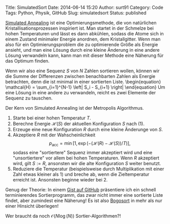 Title: SimulatedSort
Date: 2014-06-14 15:20
Author: surt91
Category: Code
Tags: Python, Physik, GitHub
Slug: simulatedsort
Status: published

[Simulated Annealing](http://de.wikipedia.org/wiki/Simulated_annealing)
ist eine Optimierungsmethode, die von natürlichen
Kristallisationsprozessen inspiriert ist. Man startet in der Schmelze
bei hohen Temperaturen und lässt es dann abkühlen, sodass die Atome sich
in einem Zustand minimaler Energie anordnen, dem Kristallgitter. Wenn
man also für ein Optimierungsproblem die zu optimierende Größe als
Energie ansieht, und man eine Lösung durch eine kleine Änderung in eine
andere Lösung verwandeln kann, kann man mit dieser Methode eine Näherung
für das Optimum finden.

Wenn wir also eine Sequenz $S$ von $N$ Zahlen sortieren wollen, können wir die
Summe der Differenzen zwischen benachbarten Zahlen als Energie
betrachten, denn die ist minimal in einer sortierten Liste.
\begin{equation}
    \mathcal{H} = \sum_{i=1}^{N-1} \left| S_i - S_{i+1} \right|
\end{equation}
Um eine Lösung in eine andere zu verwandeln, reicht es zwei Elemente der Sequenz
zu tauschen.

Der Kern von Simulated Annealing ist der Metropolis Algorithmus.

1. Starte bei einer hohen Temperatur $T$.
2. Berechne Energie $\mathcal{H}(S)$ der aktuellen Konfiguration $S$ nach $(1)$.
3. Erzeuge eine neue Konfiguration $R$ durch eine kleine Änderunge von $S$.
4. Akzeptiere $R$ mit der Wahscheinlichkeit
   $$p_\mathrm{acc} = \min\left[1 ,\exp(-(\mathcal{H}(R) - \mathcal{H}(S))/T) \right],$$
   sodass eine "sortiertere" Sequenz immer akzeptiert wird und eine "unsortiertere"
   vor allem bei hohen Temperaturen. Wenn $R$ akzeptiert wird, gilt $S:=R$,
   ansonsten wir die alte Konfiguration $S$ weiter benutzt.
5. Reduziere die Temperatur (beispielsweise durch Multiplikation mit einer Zahl
   etwas kleiner als 1) und breche ab, wenn die Zieltemperatur erreicht ist.
   Ansonsten beginne wieder bei 2.

Genug der Theorie: In einem [Gist auf GitHub](https://gist.github.com/surt91/e399500e780e184d9ac7)
präsentiere ich ein schnell terminierendes
Sortierprogramm, das zwar nicht immer eine sortierte Liste findet, aber
zumindest eine Näherung! Es ist also
[Bogosort](http://de.wikipedia.org/wiki/Bogosort) in mehr als nur einer
Hinsicht überlegen! 

Wer braucht da noch $\mathcal{O}(N \log(N))$ Sortier-Algorithmen?!
